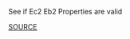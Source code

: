 See if Ec2 Eb2 Properties are valid

[SOURCE](https://docs.aws.amazon.com/AWSCloudFormation/latest/UserGuide/aws-properties-ec2-blockdev-template.html)